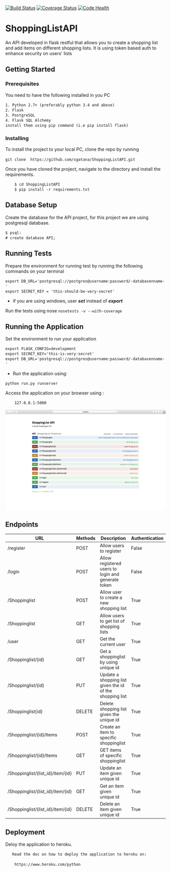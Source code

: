 [![Build Status](https://travis-ci.org/sgatana/ShoppingListAPI.svg?branch=develop)](https://travis-ci.org/sgatana/ShoppingListAPI)
[![Coverage Status](https://coveralls.io/repos/github/sgatana/ShoppingListAPI/badge.svg?branch=develop)](https://coveralls.io/github/sgatana/ShoppingListAPI?branch=develop)
[![Code Health](https://landscape.io/github/sgatana/ShoppingListAPI/develop/landscape.svg?style=flat)](https://landscape.io/github/sgatana/ShoppingListAPI/develop)

# ShoppingListAPI
An API developed in flask restful that allows you to create a shopping list and add items on different shopping lists.
It is using token based auth to enhance security on users' lists

## Getting Started
### Prerequisites
You need to have the following installed in you PC
````
1. Python 2.7+ (preferably python 3.4 and above)
2. Flask
3. PostgreSQL
4. Flask SQL Alchemy
install them using pip command (i.e pip install flask)
````
### Installing
To install the project to your local PC, clone the repo by running

``
git clone  https://github.com/sgatana/ShoppingListAPI.git
``

Once you have cloned the project, navigate to the directory and install the requirements.

```
    $ cd ShoppingListAPI
    $ pip install -r requirements.txt
```
## Database Setup
Create the database for the API project, for this project we are using postgresql database.

```
$ psql:
# create database API;
```
## Running Tests
Prepare the environment for running test by running the following commands on your terminal
```
export DB_URL='postgresql://postgres@username:password/-databasenname-'
export SECRET_KEY = 'this-should-be-very-secret'
```
* if you are using windows, user **_set_** instead of _**export**_

Run the tests using nose
``
    nosetests -v --with-coverage
``
## Running the Application
Set the environment to run your application
```
export FLASK_CONFIG=development
export SECRET_KEY='this-is-very-secret'
export DB_URL='postgresql://postgres@username:password/-databasenname-'
```
* Run the application using:

```
python run.py runserver
```

Access the application on your browser using :


```
    127.0.0.1:5000
```
![](https://github.com/sgatana/ShoppingListAPI/blob/develop/docs/API.png)

## Endpoints

 | URL | Methods | Description | Authentication |
 | ----| ---- | --- | --- |
 | /register | POST | Allow users to register | False
 | /login | POST | Allow registered users to login and generate token | False |
 | /Shoppinglist | POST | Allow user to create a new shopping list | True |
 | /Shoppinglist | GET | Allow users to get list of shopping lists | True |
 | /user | GET | Get the current user | True |
 | /Shoppinglist/{id} | GET | Get a shoppinglist by using unique id | True |
 | /Shoppinglist/{id} | PUT | Update a shopping list given the id of the shopping list | True |
 | /Shoppinglist{id} | DELETE | Delete shopping list given the unique id | True |
 | /Shoppinglist/{id}/Items | POST | Create an item to specific shoppinglist | True |
 | /Shoppinglist/{id}/Items | GET | GET items of specific shoppinglist | True |
 | /Shoppinglist/{list_id}/item/{id} | PUT | Update an item given unique id | True |
 | /Shoppinglist/{list_id}/item/{id} | GET | Get an item given unique id | True |
 | /Shoppinglist/{list_id}/item/{id} | DELETE | Delete an item given unique id | True |



 
 
 
 
 
 
 


## Deployment

Deloy the application to heroku.

```
   Read the doc on how to deploy the application to heroku on:
   
    https://www.heroku.com/python 
```


